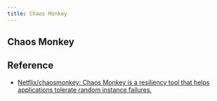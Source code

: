 ```yaml
---
title: Chaos Monkey
---
```


## Chaos Monkey


## Reference
* [Netflix/chaosmonkey: Chaos Monkey is a resiliency tool that helps applications tolerate random instance failures\.](https://github.com/Netflix/chaosmonkey)
